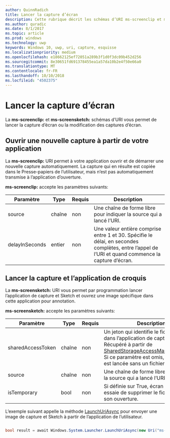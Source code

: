 ```yaml
---
author: QuinnRadich
title: Lancer la capture d’écran
description: Cette rubrique décrit les schémas d’URI ms-screenclip et ms-screensketch. Votre application peut utiliser ces schémas d’URI pour lancer l’application capture & croquis ou pour ouvrir une nouvelle capture.
ms.author: quradic
ms.date: 8/1/2017
ms.topic: article
ms.prod: windows
ms.technology: uwp
keywords: Windows 10, uwp, uri, capture, esquisse
ms.localizationpriority: medium
ms.openlocfilehash: e18662125ef72051a289b3f1d0f3dc09b452d256
ms.sourcegitcommit: 8e30651fd691378455ea1a57da10b2e4f50e66a0
ms.translationtype: MT
ms.contentlocale: fr-FR
ms.lasthandoff: 10/10/2018
ms.locfileid: "4502375"
---
```

# <a name="launch-screen-snipping"></a>Lancer la capture d’écran

La **ms-screenclip:** et **ms-screensketch:** schémas d’URI vous permet de lancer la capture d’écran ou la modification des captures d’écran.

## <a name="open-a-new-snip-from-your-app"></a>Ouvrir une nouvelle capture à partir de votre application

La **ms-screenclip:** URI permet à votre application ouvrir et de démarrer une nouvelle capture automatiquement. La capture qui en résulte est copiée dans le Presse-papiers de l’utilisateur, mais n’est pas automatiquement transmise à l’application d’ouverture.

**ms-screenclip:** accepte les paramètres suivants:

| Paramètre | Type | Requis | Description |
| --- | --- | --- | --- |
| source | chaîne | non | Une chaîne de forme libre pour indiquer la source qui a lancé l’URI. |
| delayInSeconds | entier | non | Une valeur entière comprise entre 1 et 30. Spécifie le délai, en secondes complètes, entre l’appel de l’URI et quand commence la capture d’écran. |

## <a name="launching-the-snip--sketch-app"></a>Lancer la capture et l’application de croquis

La **ms-screensketch:** URI vous permet par programmation lancer l’application de capture et Sketch et ouvrez une image spécifique dans cette application pour annotation.

**ms-screensketch:** accepte les paramètres suivants:

| Paramètre | Type | Requis | Description |
| --- | --- | --- | --- |
| sharedAccessToken | chaîne | non | Un jeton qui identifie le fichier à ouvrir dans l’application de capture et Sketch. Récupéré à partir de [SharedStorageAccessManager.AddFile](https://docs.microsoft.com/uwp/api/windows.applicationmodel.datatransfer.sharedstorageaccessmanager.addfile). Si ce paramètre est omis, l’application est lancée sans un fichier ouvert. |
| source | chaîne | non | Une chaîne de forme libre pour indiquer la source qui a lancé l’URI. |
| isTemporary | bool | non | Si définie sur True, écran Esquisse essaie de supprimer le fichier après son ouverture. |

L’exemple suivant appelle la méthode [LaunchUriAsync](https://docs.microsoft.com/uwp/api/Windows.System.Launcher#Windows_System_Launcher_LaunchUriAsync_Windows_Foundation_Uri_) pour envoyer une image de capture et Sketch à partir de l’application de l’utilisateur.

```csharp

bool result = await Windows.System.Launcher.LaunchUriAsync(new Uri("ms-screensketch:edit?source=MyApp&isTemporary=false&sharedAccessToken=2C37ADDA-B054-40B5-8B38-11CED1E1A2D"));

```